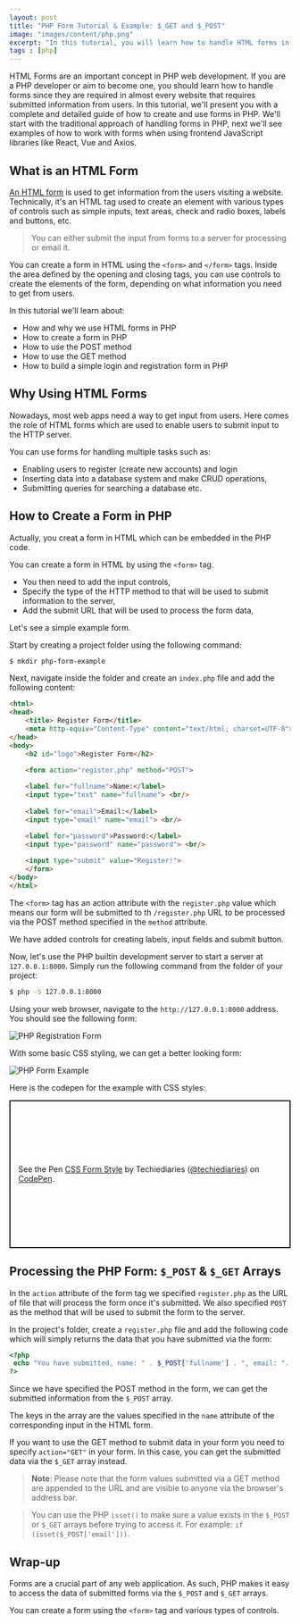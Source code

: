 ```yaml
---
layout: post
title: "PHP Form Tutorial & Example: $_GET and $_POST"
image: "images/content/php.png"
excerpt: "In this tutorial, you will learn how to handle HTML forms in PHP using $_POST and $_GET arrays" 
tags : [php]
---
```


HTML Forms are an important concept in PHP web development. If you are a PHP developer or aim to become one, you should learn how to handle forms since they are required in almost every website that requires submitted information from users. In this tutorial, we'll present you with a complete and detailed guide of how to create and use forms in PHP. We'll start with the traditional approach of handling forms in PHP, next we'll see examples of how to work with forms when using frontend JavaScript libraries like React, Vue and Axios.

## What is an HTML Form

[An HTML form](https://www.w3.org/TR/WD-html40-970708/interact/forms.html) is used to get information from the users visiting a website. Technically, it's an HTML tag used to create an element with various types of controls such as simple inputs, text areas, check and radio boxes, labels and buttons, etc.

> You can either submit the input from forms to a server for processing or email it.

You can create a form in HTML using the `<form>` and `</form>` tags. Inside the area defined by the opening and closing tags, you can use controls to create the elements of the form, depending on what information you need to get from users.

In this tutorial we'll learn about:

- How and why we use HTML forms in PHP
- How to create a form in PHP
- How to use the POST method 
- How to use the GET method
- How to build a simple login and registration form in PHP


## Why Using HTML Forms

Nowadays, most web apps need a way to get input from users. Here comes the role of HTML forms which are used to enable users to submit input to the HTTP server.

You can use forms for handling multiple tasks such as:

- Enabling users to register (create new accounts) and login
- Inserting data into a database system and make CRUD operations,
- Submitting queries for searching a database etc.  

## How to Create a Form in PHP

Actually, you creat a form in HTML which can be embedded in the PHP code.

You can create a form in HTML by using the `<form>` tag. 

- You then need to add the input controls, 
- Specify the type of the HTTP method to that will be used to submit information to the server,
- Add the submit URL that will be used to process the form data,

Let's see a simple example form. 

Start by creating a project folder using the following command:

```bash
$ mkdir php-form-example
```

Next, navigate inside the folder and create an `index.php` file and add the following content:

```html
<html>
<head>
	<title> Register Form</title>
	<meta http-equiv="Content-Type" content="text/html; charset=UTF-8">
</head>
<body>
    <h2 id="logo">Register Form</h2>

    <form action="register.php" method="POST"> 
    
    <label for="fullname">Name:</label>
    <input type="text" name="fullname"> <br/> 
    
    <label for="email">Email:</label>
    <input type="email" name="email"> <br/>

    <label for="password">Password:</label>
    <input type="password" name="password"> <br/> 
    
    <input type="submit" value="Register!">
    </form>
</body>
</html>
```  

The `<form>` tag has an action attribute with the `register.php` value which means our form will be submitted to th `/register.php` URL to be processed via the POST method specified in the `method` attribute.

We have added controls for creating labels, input fields and submit button.

Now, let's use the PHP builtin development server to start a server at `127.0.0.1:8000`. Simply run the following command from the folder of your project:

```bash
$ php -S 127.0.0.1:8000
```

Using your web browser, navigate to the `http://127.0.0.1:8000` address. You should see the following form:

![PHP Registration Form](https://www.diigo.com/file/image/bbccosoazoaprqrraqzdrcpcrcb/Register+Form.jpg)

With some basic CSS styling, we can get a better looking form:

![PHP Form Example](https://www.diigo.com/file/image/bbccosoazoaprqsasczdrcpcred/Register+Form.jpg)

Here is the codepen for the example with CSS styles:

<p class="codepen" data-height="265" data-theme-id="0" data-default-tab="css,result" data-user="techiediaries" data-slug-hash="MdwOyw" style="height: 265px; box-sizing: border-box; display: flex; align-items: center; justify-content: center; border: 2px solid; margin: 1em 0; padding: 1em;" data-pen-title="CSS Form Style">
  <span>See the Pen <a href="https://codepen.io/techiediaries/pen/MdwOyw/">
  CSS Form Style</a> by Techiediaries (<a href="https://codepen.io/techiediaries">@techiediaries</a>)
  on <a href="https://codepen.io">CodePen</a>.</span>
</p>
<script async src="https://static.codepen.io/assets/embed/ei.js"></script>

## Processing the PHP Form: `$_POST` & `$_GET` Arrays

In the `action` attribute of the form tag we specified `register.php` as the URL of file that will process the form once it's submitted. We also specified `POST` as the method that will be used to submit the form to the server.

In the project's folder, create a `register.php` file and add the following code which will simply returns the data that you have submitted via the form:

```php
<?php
 echo "You have submitted, name: " . $_POST['fullname'] . ", email: ". $_POST['email']. " and password: ". $_POST['password'];
?>
``` 

Since we have specified the POST method in the form, we can get the submitted information from the `$_POST` array.

The keys in the array are the values specified in the `name` attribute of the corresponding input in the HTML form.

If you want to use the GET method to submit data in your form you need to specify `action="GET"` in your form. In this case, you can get the submitted data via the `$_GET` array instead.

> **Note**: Please note that the form values submitted via a GET method are appended to the URL and are visible to anyone via the browser's address bar.

> You can use the PHP `isset()` to make sure a value exists in the `$_POST` or `$_GET` arrays before trying to access it. For example: `if (isset($_POST['email']))`.

## Wrap-up

Forms are a crucial part of any web application. As such, PHP makes it easy to access the data of submitted forms via the `$_POST` and `$_GET` arrays.

You can create a form using the `<form>` tag and various types of controls.     






